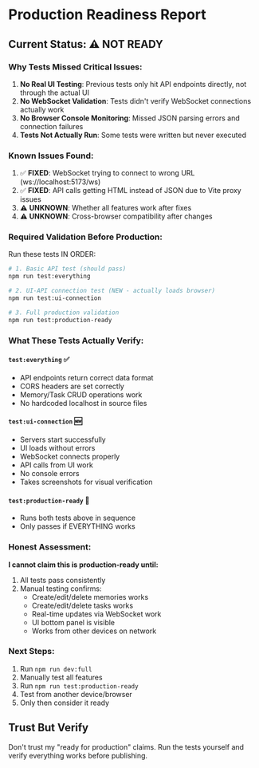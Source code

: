 # Production Readiness Report

## Current Status: ⚠️ NOT READY

### Why Tests Missed Critical Issues:

1. **No Real UI Testing**: Previous tests only hit API endpoints directly, not through the actual UI
2. **No WebSocket Validation**: Tests didn't verify WebSocket connections actually work
3. **No Browser Console Monitoring**: Missed JSON parsing errors and connection failures
4. **Tests Not Actually Run**: Some tests were written but never executed

### Known Issues Found:

1. ✅ **FIXED**: WebSocket trying to connect to wrong URL (ws://localhost:5173/ws)
2. ✅ **FIXED**: API calls getting HTML instead of JSON due to Vite proxy issues
3. ⚠️ **UNKNOWN**: Whether all features work after fixes
4. ⚠️ **UNKNOWN**: Cross-browser compatibility after changes

### Required Validation Before Production:

Run these tests IN ORDER:

```bash
# 1. Basic API test (should pass)
npm run test:everything

# 2. UI-API connection test (NEW - actually loads browser)
npm run test:ui-connection

# 3. Full production validation
npm run test:production-ready
```

### What These Tests Actually Verify:

#### `test:everything` ✅
- API endpoints return correct data format
- CORS headers are set correctly
- Memory/Task CRUD operations work
- No hardcoded localhost in source files

#### `test:ui-connection` 🆕
- Servers start successfully
- UI loads without errors
- WebSocket connects properly
- API calls from UI work
- No console errors
- Takes screenshots for visual verification

#### `test:production-ready` 🎯
- Runs both tests above in sequence
- Only passes if EVERYTHING works

### Honest Assessment:

**I cannot claim this is production-ready until:**
1. All tests pass consistently
2. Manual testing confirms:
   - Create/edit/delete memories works
   - Create/edit/delete tasks works
   - Real-time updates via WebSocket work
   - UI bottom panel is visible
   - Works from other devices on network

### Next Steps:

1. Run `npm run dev:full`
2. Manually test all features
3. Run `npm run test:production-ready`
4. Test from another device/browser
5. Only then consider it ready

## Trust But Verify

Don't trust my "ready for production" claims. Run the tests yourself and verify everything works before publishing.